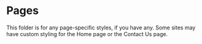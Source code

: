 # Pages

This folder is for any page-specific styles, if you have any. Some sites may have custom styling for the Home page or the Contact Us page.